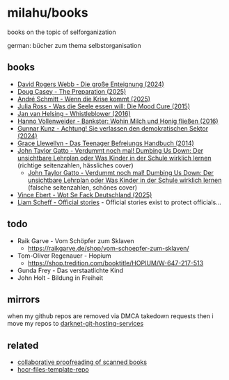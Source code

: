 # milahu/books

books on the topic of selforganization

german: bücher zum thema selbstorganisation



## books

- [David Rogers Webb - Die große Enteignung (2024)](https://github.com/milahu/enteignung)
- [Doug Casey - The Preparation (2025)](https://github.com/milahu/the-preparation-by-doug-casey-2025)
- [André Schmitt - Wenn die Krise kommt (2025)](https://github.com/milahu/andre-schmitt-wenn-die-krise-kommt-2025)
- [Julia Ross - Was die Seele essen will: Die Mood Cure (2015)](https://github.com/milahu/julia-ross-die-mood-cure)
- [Jan van Helsing - Whistleblower (2016)](https://github.com/milahu/jan-van-helsing-whistleblower)
- [Hanno Vollenweider - Bankster: Wohin Milch und Honig fließen (2016)](https://github.com/milahu/hanno-vollenweider-bankster-2016)
- [Gunnar Kunz - Achtung! Sie verlassen den demokratischen Sektor (2024)](https://github.com/milahu/gunnar-kunz-sie-verlassen-den-demokratischen-sektor-2024)
- [Grace Llewellyn - Das Teenager Befreiungs Handbuch (2014)](https://github.com/milahu/teenager-befreiungs-handbuch-von-grace-llewellyn-2014)
- [John Taylor Gatto - Verdummt noch mal! Dumbing Us Down: Der unsichtbare Lehrplan oder Was Kinder in der Schule wirklich lernen](https://annas-archive.org/md5/8dd4b2c7e6198aabb600847fcbef3aac) (richtige seitenzahlen, hässliches cover)
  - [John Taylor Gatto - Verdummt noch mal! Dumbing Us Down: Der unsichtbare Lehrplan oder Was Kinder in der Schule wirklich lernen](https://annas-archive.org/md5/2c0a18ca93b935c3af59105196311214) (falsche seitenzahlen, schönes cover)
- [Vince Ebert - Wot Se Fack Deutschland (2025)](https://github.com/milahu/wot-se-fack-von-vince-ebert-2025)
- [Liam Scheff - Official stories](https://github.com/milahu/officialstories) - Official stories exist to protect officials...



## todo

- Raik Garve - Vom Schöpfer zum Sklaven
  - https://raikgarve.de/shop/vom-schoepfer-zum-sklaven/
- Tom-Oliver Regenauer - Hopium
  - https://shop.tredition.com/booktitle/HOPIUM/W-647-217-513
- Gunda Frey - Das verstaatlichte Kind
- John Holt - Bildung in Freiheit



## mirrors

when my github repos are removed via DMCA takedown requests
then i move my repos to [darknet-git-hosting-services](https://github.com/milahu/darknet-git-hosting-services)



## related

- [collaborative proofreading of scanned books](https://www.reddit.com/r/Annas_Archive/comments/1n36rw2/collaborative_proofreading_of_scanned_books/)
- [hocr-files-template-repo](https://github.com/milahu/hocr-files-template-repo)
